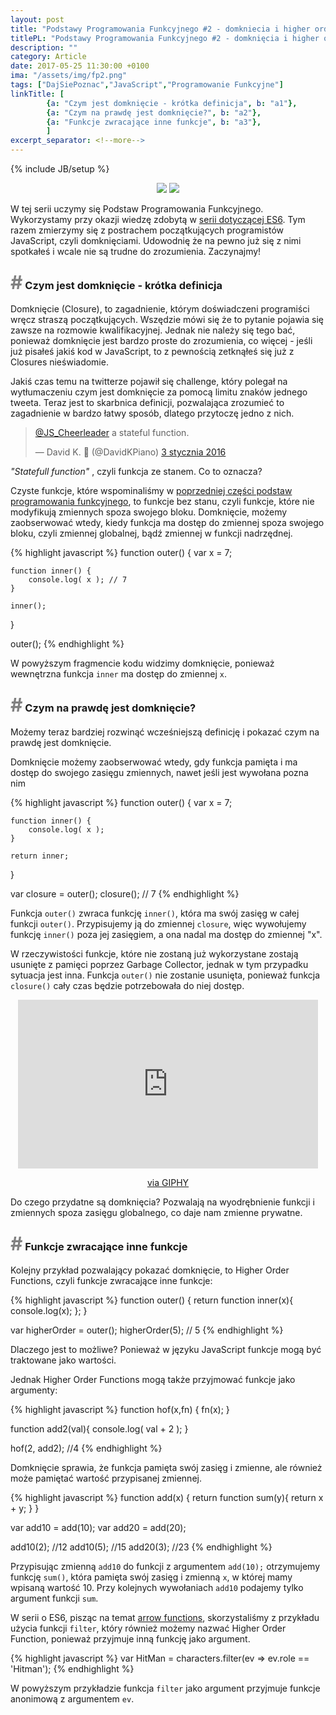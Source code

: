 ```yaml
---
layout: post
title: "Podstawy Programowania Funkcyjnego #2 - domkniecia i higher order functions"
titlePL: "Podstawy Programowania Funkcyjnego #2 - domknięcia i higher order functions"
description: ""
category: Article
date: 2017-05-25 11:30:00 +0100
ima: "/assets/img/fp2.png"
tags: ["DajSiePoznac","JavaScript","Programowanie Funkcyjne"]
linkTitle: [ 
		{a: "Czym jest domknięcie - krótka definicja", b: "a1"},
		{a: "Czym na prawdę jest domknięcie?", b: "a2"},
		{a: "Funkcje zwracające inne funkcje", b: "a3"},
		]
excerpt_separator: <!--more-->
---
```

<!-- {% highlight javascript %} 
{% endhighlight %} -->
{% include JB/setup %}
<center>
<img src="{{ site.baseurl }}/assets/img/js.png" style="display: inline-block;">
<img src="{{ site.baseurl }}/assets/img/fp.png" style="display: inline-block;">
</center>
<p>W tej serii uczymy się Podstaw Programowania Funkcyjnego. Wykorzystamy przy okazji wiedzę zdobytą w <a href="https://www.idaszak.com/article/2017/04/02/czy-javascript-jest-obiektowy">serii dotyczącej ES6</a>. Tym razem zmierzymy się z postrachem początkujących programistów JavaScript, czyli domknięciami. Udowodnię że na pewno już się z nimi spotkałeś i wcale nie są trudne do zrozumienia. Zaczynajmy!</p><!--more-->


<h3 id="a1"><span style="color:gray; font-size: 30px;">#</span> Czym jest domknięcie - krótka definicja</h3>
<p>Domknięcie (Closure), to zagadnienie, którym doświadczeni programiści wręcz straszą początkujących. Wszędzie mówi się że to pytanie pojawia się zawsze na rozmowie kwalifikacyjnej. Jednak nie należy się tego bać, ponieważ domknięcie jest bardzo proste do zrozumienia, co więcej - jeśli już pisałeś jakiś kod w JavaScript, to z pewnością zetknąłeś się już z Closures nieświadomie.</p>
<p>Jakiś czas temu na twitterze pojawił się challenge, który polegał na wytłumaczeniu czym jest domknięcie za pomocą limitu znaków jednego tweeta. Teraz jest to skarbnica definicji, pozwalająca zrozumieć to zagadnienie w bardzo łatwy sposób, dlatego przytoczę jedno z nich.</p>

<blockquote class="twitter-tweet" data-lang="pl"><p lang="en" dir="ltr"><a href="https://twitter.com/JS_Cheerleader">@JS_Cheerleader</a> a stateful function.</p>&mdash; David K. 🎹 (@DavidKPiano) <a href="https://twitter.com/DavidKPiano/status/683479456019779585">3 stycznia 2016</a></blockquote>
<script async src="//platform.twitter.com/widgets.js" charset="utf-8"></script> 
<p><cite>"Statefull function"</cite> , czyli funkcja ze stanem. Co to oznacza?</p>
<p>Czyste funkcje, które wspominaliśmy w <a href="https://www.idaszak.com/article/2017/05/19/podstawy-programowania-funkcyjnego-1-fundamenty#a4">poprzedniej części podstaw programowania funkcyjnego</a>, to funkcje bez stanu, czyli funkcje, które nie modyfikują zmiennych spoza swojego bloku. Domknięcie, możemy zaobserwować wtedy, kiedy funkcja ma dostęp do zmiennej spoza swojego bloku, czyli zmiennej globalnej, bądź zmiennej w funkcji nadrzędnej.</p>
{% highlight javascript %} 
function outer() {
	var x = 7;

	function inner() {
		console.log( x ); // 7
	}

	inner();
}

outer();
{% endhighlight %}
<p>W powyższym fragmencie kodu widzimy domknięcie, ponieważ wewnętrzna funkcja <code>inner</code> ma dostęp do zmiennej <code>x</code>.</p>

<h3 id="a2"><span style="color:gray; font-size: 30px;">#</span> Czym na prawdę jest domknięcie?</h3>

<p>Możemy teraz bardziej rozwinąć wcześniejszą definicję i pokazać czym na prawdę jest domknięcie.</p>
<p>Domknięcie możemy zaobserwować wtedy, gdy funkcja pamięta i ma dostęp do swojego zasięgu zmiennych, nawet jeśli jest wywołana pozna nim</p>
{% highlight javascript %} 
function outer() {
	var x = 7;

	function inner() {
		console.log( x );
	}

	return inner;
}

var closure = outer();
closure(); // 7
{% endhighlight %}
<p>Funkcja <code>outer()</code> zwraca funkcję <code>inner()</code>, która ma swój zasięg w całej funkcji <code>outer()</code>. Przypisujemy ją do zmiennej <code>closure</code>, więc wywołujemy funkcję <code>inner()</code> poza jej zasięgiem, a ona nadal ma dostęp do zmiennej "x".</p>

<p>W rzeczywistości funkcje, które nie zostaną już wykorzystane zostają usunięte z pamięci poprzez Garbage Collector, jednak w tym przypadku sytuacja jest inna. Funkcja <code>outer()</code> nie zostanie usunięta, ponieważ funkcja <code>closure()</code> cały czas będzie potrzebowała do niej dostęp.</p>
<center>
<iframe src="https://giphy.com/embed/jz0oM9Els8bHa" width="480" height="270" frameBorder="0" class="giphy-embed" allowFullScreen></iframe><p><a href="https://giphy.com/gifs/friends-jennifer-aniston-rachel-green-jz0oM9Els8bHa">via GIPHY</a></p></center>

<p>Do czego przydatne są domknięcia? Pozwalają na wyodrębnienie funkcji i zmiennych spoza zasięgu globalnego, co daje nam zmienne prywatne.</p>

<h3 id="a3"><span style="color:gray; font-size: 30px;">#</span> Funkcje zwracające inne funkcje</h3>
<p>Kolejny przykład pozwalający pokazać domknięcie, to Higher Order Functions, czyli funkcje zwracające inne funkcje:</p>
{% highlight javascript %} 
function outer() {
	return function inner(x){
		console.log(x);
	};
}

var higherOrder = outer();
higherOrder(5); // 5
{% endhighlight %}
<p>Dlaczego jest to możliwe? Ponieważ w języku JavaScript funkcje mogą być traktowane jako wartości.</p>
<p>Jednak Higher Order Functions mogą także przyjmować funkcje jako argumenty:</p>
{% highlight javascript %} 
function hof(x,fn) {
	fn(x);
}

function add2(val){
	console.log( val + 2 );
}

hof(2, add2); //4
{% endhighlight %}
<p>Domknięcie sprawia, że funkcja pamięta swój zasięg i zmienne, ale również może pamiętać wartość przypisanej zmiennej.</p>
{% highlight javascript %} 
function add(x) {
	return function sum(y){
		return x + y;
	}
}

var add10 = add(10);
var add20 = add(20);

add10(2); //12
add10(5); //15
add20(3); //23
{% endhighlight %}
<p>Przypisując zmienną <code>add10</code> do funkcji z argumentem <code>add(10);</code> otrzymujemy funkcję <code>sum()</code>, która pamięta swój zasięg i zmienną <code>x</code>, w której mamy wpisaną wartość 10. Przy kolejnych wywołaniach <code>add10</code> podajemy tylko argument funkcji <code>sum</code>.</p>

<p>W serii o ES6, pisząc na temat <a href="https://www.idaszak.com/article/2017/05/07/es6-4-arrow-functions-funkcje-strzalkowe#a2">arrow functions</a>, skorzystaliśmy z przykładu użycia funkcji <code>filter</code>, który również możemy nazwać Higher Order Function, ponieważ przyjmuje inną funkcję jako argument.</p>
{% highlight javascript %} 
var HitMan = characters.filter(ev => ev.role == 'Hitman');
{% endhighlight %}
<p>W powyższym przykładzie funkcja <code>filter</code> jako argument przyjmuje funkcje anonimową z argumentem <code>ev</code>.</p>
